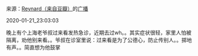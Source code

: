 来源：[Reynard（来自豆瓣）](https://www.douban.com/people/2367590/)的[广播](https://www.douban.com/people/2367590/status/2769705410/)


2020-01-21_23:03:03


晚上有个上海老爷叔过来看发热急诊，近期去过wh。。其实症状很轻，家里人怕被隔离，劝他别来看。。爷叔在诊室里说：过来看是为了公德心，防止传别人。。掷地有声。。简直想为他鼓掌
